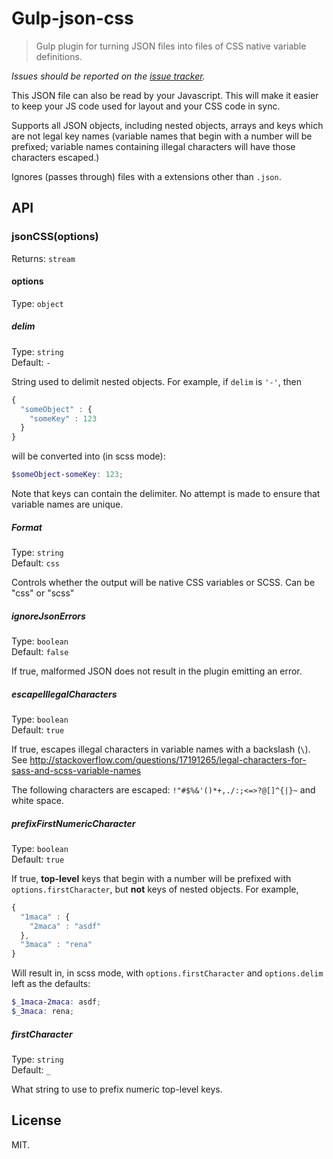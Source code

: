 # Gulp-json-css

> Gulp plugin for turning JSON files into files of CSS native variable definitions.

*Issues should be reported on the [issue tracker](https://github.com/toddwelstein/gulp-json-css/issues).*

This JSON file can also be read by your Javascript. This will make it easier to keep your JS code used for layout and your CSS code in sync.

Supports all JSON objects, including nested objects, arrays and keys which are not legal key names (variable names that begin with a number will be prefixed; variable names containing illegal characters will have those characters escaped.)

Ignores (passes through) files with a extensions other than `.json`.

## API

### jsonCSS(options)

Returns: `stream`

#### options

Type: `object`

##### delim

Type: `string`  
Default: `-`

String used to delimit nested objects. For example, if `delim` is `'-'`, then

```js
{
  "someObject" : {
    "someKey" : 123
  }
}
```

will be converted into (in scss mode):

```scss
$someObject-someKey: 123;
```

Note that keys can contain the delimiter. No attempt is made to ensure that variable names are unique.

##### Format

Type: `string`  
Default: `css`

Controls whether the output will be native CSS variables or SCSS.
Can be "css" or "scss"

##### ignoreJsonErrors

Type: `boolean`  
Default: `false`

If true, malformed JSON does not result in the plugin emitting an error.

##### escapeIllegalCharacters

Type: `boolean`  
Default: `true`

If true, escapes illegal characters in variable names with a backslash (`\`). See http://stackoverflow.com/questions/17191265/legal-characters-for-sass-and-scss-variable-names

The following characters are escaped: `!"#$%&'()*+,./:;<=>?@[]^{|}~` and white space.

##### prefixFirstNumericCharacter

Type: `boolean`  
Default: `true`

If true, **top-level** keys that begin with a number will be prefixed with `options.firstCharacter`, but **not** keys of nested objects. For example,

```js
{
  "1maca" : {
    "2maca" : "asdf"
  },
  "3maca" : "rena"
}
```

Will result in, in scss mode, with `options.firstCharacter` and `options.delim` left as the defaults:

```scss
$_1maca-2maca: asdf;
$_3maca: rena;
```

##### firstCharacter

Type: `string`  
Default: `_`

What string to use to prefix numeric top-level keys.

## License

MIT.